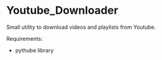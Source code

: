 # Youtube_Downloader
Small utility to download videos and playlists from Youtube.

Requirements:
- pythube library
